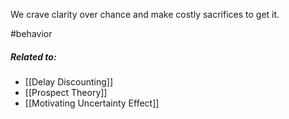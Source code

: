We crave clarity over chance and make costly sacrifices to get it.

#behavior

##### Related to:

- [[Delay Discounting]]
- [[Prospect Theory]] 
- [[Motivating Uncertainty Effect]] 